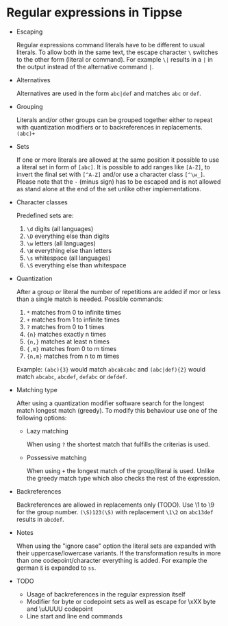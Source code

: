 Regular expressions in Tippse
=============================

* Escaping

  Regular expressions command literals have to be different to usual literals. To allow both in the same text, the escape character `\` switches to the other form (literal or command). For example `\|` results in a `|` in the output instead of the alternative command `|`.

* Alternatives

  Alternatives are used in the form `abc|def` and matches `abc` or `def`.

* Grouping

  Literals and/or other groups can be grouped together either to repeat with quantization modifiers or to backreferences in replacements. `(abc)+`

* Sets

  If one or more literals are allowed at the same position it possible to use a literal set in form of `[abc]`. It is possible to add ranges like `[A-Z]`, to invert the final set with `[^A-Z]` and/or use a character class `[^\w_]`. Please note that the `-` (minus sign) has to be escaped and is not allowed as stand alone at the end of the set unlike other implementations.

* Character classes

  Predefined sets are:

  1. `\d` digits (all languages)
  2. `\D` everything else than digits
  3. `\w` letters (all languages)
  4. `\W` everything else than letters
  5. `\s` whitespace (all languages)
  6. `\S` everything else than whitespace

* Quantization

  After a group or literal the number of repetitions are added if mor or less than a single match is needed. Possible commands:

  1. `*` matches from 0 to infinite times
  2. `+` matches from 1 to infinite times
  3. `?` matches from 0 to 1 times
  4. `{n}` matches exactly n times
  5. `{n,}` matches at least n times
  6. `{,m}` matches from 0 to m times
  7. `{n,m}` matches from n to m times

  Example: `(abc){3}` would match `abcabcabc` and `(abc|def){2}` would match `abcabc`, `abcdef`, `defabc` or `defdef`.

* Matching type

  After using a quantization modifier software search for the longest match longest match (greedy). To modify this behaviour use one of the following options:

  * Lazy matching

    When using `?` the shortest match that fulfills the criterias is used.

  * Possessive matching

    When using `+` the longest match of the group/literal is used. Unlike the greedy match type which also checks the rest of the expression.

* Backreferences

  Backreferences are allowed in replacements only (TODO). Use \1 to \9 for the group number. `(\S)123(\S)` with replacement `\1\2` on `abc13def` results in `abcdef`.

* Notes

  When using the "ignore case" option the literal sets are expanded with their uppercase/lowercase variants. If the transformation results in more than one codepoint/character everything is added. For example the german `ß` is expanded to `ss`.

* TODO

  * Usage of backreferences in the regular expression itself
  * Modifier for byte or codepoint sets as well as escape for \xXX byte and \uUUUU codepoint
  * Line start and line end commands
